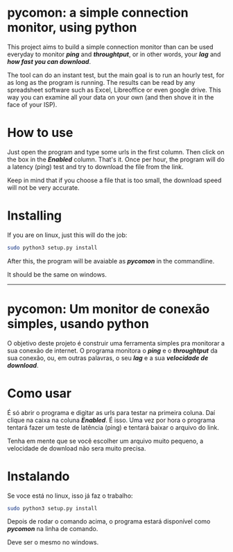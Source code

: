 pycomon: a simple connection monitor, using python
=======================

This project aims to build a simple connection monitor than
can be used everyday to monitor ***ping*** and ***throughtput***,
or in other words, your ***lag*** and ***how fast you can download***.

The tool can do an instant test, but the main goal is to run an hourly test,
for as long as the program is running. The results can be read by
any spreadsheet software such as Excel, Libreoffice or even google drive.
This way you can examine all your data on your own (and then shove it in the face of your ISP).

How to use 
====================

Just open the program and type some urls in the first column. Then click on the box in the ***Enabled*** column.
That's it. Once per hour, the program will do a latency (ping) test and try to download the file from the link.

Keep in mind that if you choose a file that is too small, the download speed will not be very accurate.

Installing
====================

If you are on linux, just this will do the job:
```bash
sudo python3 setup.py install
```

After this, the program will be avaiable as ***pycomon*** in the commandline.

It should be the same on windows. 

----

pycomon: Um monitor de conexão simples, usando python
======================

O objetivo deste projeto é construir uma ferramenta simples pra monitorar a sua conexão de internet.
O programa monitora o ***ping*** e o ***throughtput*** da sua conexão, ou, em outras palavras, o seu ***lag*** e a 
sua ***velocidade de download***.


Como usar
==============

É só abrir o programa e digitar as urls para testar na primeira coluna. Daí clique na caixa na coluna ***Enabled***.
É isso. Uma vez por hora o programa tentará fazer um teste de latência (ping) e tentará baixar o arquivo do link.

Tenha em mente que se você escolher um arquivo muito pequeno, a velocidade de download não sera muito precisa.

Instalando
====================

Se voce está no linux, isso já faz o trabalho:
```bash
sudo python3 setup.py install
```

Depois de rodar o comando acima, o programa estará disponível como ***pycomon*** na linha de comando.

Deve ser o mesmo no windows.
